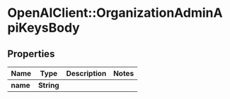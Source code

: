 # OpenAIClient::OrganizationAdminApiKeysBody

## Properties
Name | Type | Description | Notes
------------ | ------------- | ------------- | -------------
**name** | **String** |  | 

